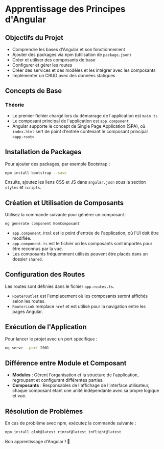 # Apprentissage des Principes d'Angular

## Objectifs du Projet
- Comprendre les bases d'Angular et son fonctionnement
- Ajouter des packages via npm (utilisation de `package.json`)
- Créer et utiliser des composants de base
- Configurer et gérer les routes
- Créer des services et des modèles et les intégrer avec les composants
- Implémenter un CRUD avec des données statiques

## Concepts de Base
### Théorie
- Le premier fichier chargé lors du démarrage de l'application est `main.ts`
- Le composant principal de l'application est `app.component`
- Angular supporte le concept de Single Page Application (SPA), où `index.html` sert de point d'entrée contenant le composant principal `<app-root>`

## Installation de Packages
Pour ajouter des packages, par exemple Bootstrap :
```sh
npm install bootstrap --save
```
Ensuite, ajoutez les liens CSS et JS dans `angular.json` sous la section `styles` et `scripts`.

## Création et Utilisation de Composants
Utilisez la commande suivante pour générer un composant :
```sh
ng generate component NomComposant
```
- `app.component.html` est le point d'entrée de l'application, où l'UI doit être modifiée.
- `app.component.ts` est le fichier où les composants sont importés pour être reconnus par la vue.
- Les composants fréquemment utilisés peuvent être placés dans un dossier `shared`.

## Configuration des Routes
Les routes sont définies dans le fichier `app.routes.ts`.
- `RouterOutlet` est l'emplacement où les composants seront affichés selon les routes.
- `RouterLink` remplace `href` et est utilisé pour la navigation entre les pages Angular.

## Exécution de l'Application
Pour lancer le projet avec un port spécifique :
```sh
ng serve --port 2001
```

## Différence entre Module et Composant
- **Modules** : Gèrent l'organisation et la structure de l'application, regroupant et configurant différentes parties.
- **Composants** : Responsables de l'affichage de l'interface utilisateur, chaque composant étant une unité indépendante avec sa propre logique et vue.

## Résolution de Problèmes
En cas de problème avec npm, exécutez la commande suivante :
```sh
npm install glob@latest rimraf@latest inflight@latest
```

Bon apprentissage d'Angular ! 🚀

